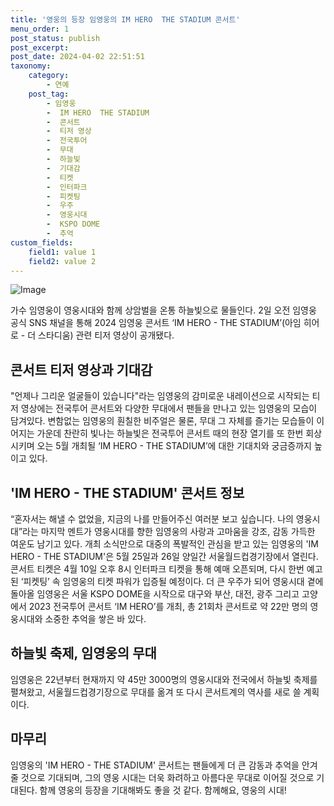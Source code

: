 ```yaml
---
title: '영웅의 등장 임영웅의 IM HERO  THE STADIUM 콘서트'
menu_order: 1
post_status: publish
post_excerpt: 
post_date: 2024-04-02 22:51:51
taxonomy:
    category:
        - 연예
    post_tag:
        - 임영웅
        -  IM HERO  THE STADIUM
        -  콘서트
        -  티저 영상
        -  전국투어
        -  무대
        -  하늘빛
        -  기대감
        -  티켓
        -  인터파크
        -  피켓팅
        -  우주
        -  영웅시대
        -  KSPO DOME
        -  추억
custom_fields:
    field1: value 1
    field2: value 2
---
```


![Image](https://mimgnews.pstatic.net/image/109/2024/04/02/0005048954_001_20240402092605598.jpg?type=w540)

가수 임영웅이 영웅시대와 함께 상암벌을 온통 하늘빛으로 물들인다. 2일 오전 임영웅 공식 SNS 채널을 통해 2024 임영웅 콘서트 ‘IM HERO - THE STADIUM’(아임 히어로 - 더 스타디움) 관련 티저 영상이 공개됐다.
## 콘서트 티저 영상과 기대감
"언제나 그리운 얼굴들이 있습니다"라는 임영웅의 감미로운 내레이션으로 시작되는 티저 영상에는 전국투어 콘서트와 다양한 무대에서 팬들을 만나고 있는 임영웅의 모습이 담겨있다. 변함없는 임영웅의 훤칠한 비주얼은 물론, 무대 그 자체를 즐기는 모습들이 이어지는 가운데 찬란히 빛나는 하늘빛은 전국투어 콘서트 때의 현장 열기를 또 한번 회상시키며 오는 5월 개최될 ‘IM HERO - THE STADIUM’에 대한 기대치와 궁금증까지 높이고 있다.
## 'IM HERO - THE STADIUM' 콘서트 정보
“혼자서는 해낼 수 없었을, 지금의 나를 만들어주신 여러분 보고 싶습니다. 나의 영웅시대”라는 마지막 멘트가 영웅시대를 향한 임영웅의 사랑과 고마움을 강조, 감동 가득한 여운도 남기고 있다. 개최 소식만으로 대중의 폭발적인 관심을 받고 있는 임영웅의 'IM HERO - THE STADIUM'은 5월 25일과 26일 양일간 서울월드컵경기장에서 열린다.
콘서트 티켓은 4월 10일 오후 8시 인터파크 티켓을 통해 예매 오픈되며, 다시 한번 예고된 ‘피켓팅’ 속 임영웅의 티켓 파워가 입증될 예정이다. 더 큰 우주가 되어 영웅시대 곁에 돌아올 임영웅은 서울 KSPO DOME을 시작으로 대구와 부산, 대전, 광주 그리고 고양에서 2023 전국투어 콘서트 ‘IM HERO’를 개최, 총 21회차 콘서트로 약 22만 명의 영웅시대와 소중한 추억을 쌓은 바 있다.
## 하늘빛 축제, 임영웅의 무대
임영웅은 22년부터 현재까지 약 45만 3000명의 영웅시대와 전국에서 하늘빛 축제를 펼쳐왔고, 서울월드컵경기장으로 무대를 옮겨 또 다시 콘서트계의 역사를 새로 쓸 계획이다.
## 마무리
임영웅의 'IM HERO - THE STADIUM' 콘서트는 팬들에게 더 큰 감동과 추억을 안겨줄 것으로 기대되며, 그의 영웅 시대는 더욱 화려하고 아름다운 무대로 이어질 것으로 기대된다. 함께 영웅의 등장을 기대해봐도 좋을 것 같다. 함께해요, 영웅의 시대!
